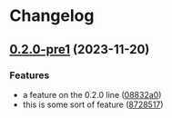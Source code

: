 # Changelog

## [0.2.0-pre1](https://github.com/shkm/release-please-ruby-tests/compare/v0.2.0-pre0...v0.2.0-pre1) (2023-11-20)


### Features

* a feature on the 0.2.0 line ([08832a0](https://github.com/shkm/release-please-ruby-tests/commit/08832a0832872e6b3228885501b56677fcd6cc7d))
* this is some sort of feature ([8728517](https://github.com/shkm/release-please-ruby-tests/commit/87285172215a94df85a760e660a9408c465caba4))
